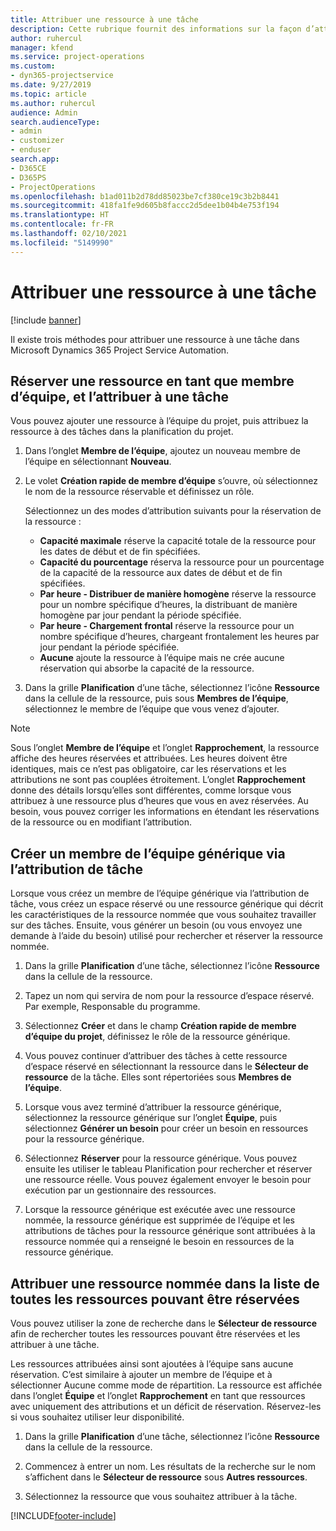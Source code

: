 ```yaml
---
title: Attribuer une ressource à une tâche
description: Cette rubrique fournit des informations sur la façon d’attribuer des ressources aux tâches.
author: ruhercul
manager: kfend
ms.service: project-operations
ms.custom:
- dyn365-projectservice
ms.date: 9/27/2019
ms.topic: article
ms.author: ruhercul
audience: Admin
search.audienceType:
- admin
- customizer
- enduser
search.app:
- D365CE
- D365PS
- ProjectOperations
ms.openlocfilehash: b1ad011b2d78dd85023be7cf380ce19c3b2b8441
ms.sourcegitcommit: 418fa1fe9d605b8faccc2d5dee1b04b4e753f194
ms.translationtype: HT
ms.contentlocale: fr-FR
ms.lasthandoff: 02/10/2021
ms.locfileid: "5149990"
---
```

# <a name="assign-a-resource-to-a-task"></a>Attribuer une ressource à une tâche

[!include [banner](../includes/psa-now-project-operations.md)]

Il existe trois méthodes pour attribuer une ressource à une tâche dans Microsoft Dynamics 365 Project Service Automation.

## <a name="book-a-resource-as-a-team-member-and-then-assign-the-resource-to-a-task"></a>Réserver une ressource en tant que membre d’équipe, et l’attribuer à une tâche

Vous pouvez ajouter une ressource à l’équipe du projet, puis attribuez la ressource à des tâches dans la planification du projet.

1. Dans l’onglet **Membre de l’équipe**, ajoutez un nouveau membre de l’équipe en sélectionnant **Nouveau**. 

2. Le volet **Création rapide de membre d’équipe** s’ouvre, où sélectionnez le nom de la ressource réservable et définissez un rôle. 

    Sélectionnez un des modes d’attribution suivants pour la réservation de la ressource :

    - **Capacité maximale** réserve la capacité totale de la ressource pour les dates de début et de fin spécifiées.
    - **Capacité du pourcentage** réserva la ressource pour un pourcentage de la capacité de la ressource aux dates de début et de fin spécifiées.
    - **Par heure - Distribuer de manière homogène** réserve la ressource pour un nombre spécifique d’heures, la distribuant de manière homogène par jour pendant la période spécifiée.
    - **Par heure - Chargement frontal** réserve la ressource pour un nombre spécifique d’heures, chargeant frontalement les heures par jour pendant la période spécifiée.
    - **Aucune** ajoute la ressource à l’équipe mais ne crée aucune réservation qui absorbe la capacité de la ressource.

3. Dans la grille **Planification** d’une tâche, sélectionnez l’icône **Ressource** dans la cellule de la ressource, puis sous **Membres de l’équipe**, sélectionnez le membre de l’équipe que vous venez d’ajouter. 

> [!NOTE]
> Sous l’onglet **Membre de l’équipe** et l’onglet **Rapprochement**, la ressource affiche des heures réservées et attribuées. Les heures doivent être identiques, mais ce n’est pas obligatoire, car les réservations et les attributions ne sont pas couplées étroitement. L’onglet **Rapprochement** donne des détails lorsqu’elles sont différentes, comme lorsque vous attribuez à une ressource plus d’heures que vous en avez réservées. Au besoin, vous pouvez corriger les informations en étendant les réservations de la ressource ou en modifiant l’attribution.

## <a name="create-a-generic-team-member-through-task-assignment"></a>Créer un membre de l’équipe générique via l’attribution de tâche

Lorsque vous créez un membre de l’équipe générique via l’attribution de tâche, vous créez un espace réservé ou une ressource générique qui décrit les caractéristiques de la ressource nommée que vous souhaitez travailler sur des tâches. Ensuite, vous générer un besoin (ou vous envoyez une demande à l’aide du besoin) utilisé pour rechercher et réserver la ressource nommée.

1. Dans la grille **Planification** d’une tâche, sélectionnez l’icône **Ressource** dans la cellule de la ressource.

2. Tapez un nom qui servira de nom pour la ressource d’espace réservé. Par exemple, Responsable du programme.

3. Sélectionnez **Créer** et dans le champ **Création rapide de membre d’équipe du projet**, définissez le rôle de la ressource générique.

4. Vous pouvez continuer d’attribuer des tâches à cette ressource d’espace réservé en sélectionnant la ressource dans le **Sélecteur de ressource** de la tâche. Elles sont répertoriées sous **Membres de l’équipe**.

5. Lorsque vous avez terminé d’attribuer la ressource générique, sélectionnez la ressource générique sur l’onglet **Équipe**, puis sélectionnez **Générer un besoin** pour créer un besoin en ressources pour la ressource générique.

6. Sélectionnez **Réserver** pour la ressource générique. Vous pouvez ensuite les utiliser le tableau Planification pour rechercher et réserver une ressource réelle. Vous pouvez également envoyer le besoin pour exécution par un gestionnaire des ressources.

7. Lorsque la ressource générique est exécutée avec une ressource nommée, la ressource générique est supprimée de l’équipe et les attributions de tâches pour la ressource générique sont attribuées à la ressource nommée qui a renseigné le besoin en ressources de la ressource générique.

## <a name="assign-a-named-resource-from-the-list-of-all-bookable-resources"></a>Attribuer une ressource nommée dans la liste de toutes les ressources pouvant être réservées

Vous pouvez utiliser la zone de recherche dans le **Sélecteur de ressource** afin de rechercher toutes les ressources pouvant être réservées et les attribuer à une tâche.

Les ressources attribuées ainsi sont ajoutées à l’équipe sans aucune réservation. C’est similaire à ajouter un membre de l’équipe et à sélectionner Aucune comme mode de répartition. La ressource est affichée dans l’onglet **Équipe** et l’onglet **Rapprochement** en tant que ressources avec uniquement des attributions et un déficit de réservation. Réservez-les si vous souhaitez utiliser leur disponibilité.

1. Dans la grille **Planification** d’une tâche, sélectionnez l’icône **Ressource** dans la cellule de la ressource.

2. Commencez à entrer un nom. Les résultats de la recherche sur le nom s’affichent dans le **Sélecteur de ressource** sous **Autres ressources**.

3. Sélectionnez la ressource que vous souhaitez attribuer à la tâche.



[!INCLUDE[footer-include](../includes/footer-banner.md)]